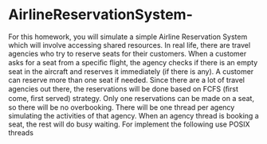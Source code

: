 # AirlineReservationSystem-
For this homework, you will simulate a simple Airline Reservation System which will involve accessing shared resources. In real life, there are travel agencies who try to reserve seats for their customers. When a customer asks for a seat from a speciﬁc ﬂight, the agency checks if there is an empty seat in the aircraft and reserves it immediately (if there is any). A customer can reserve more than one seat if needed. Since there are a lot of travel agencies out there, the reservations will be done based on FCFS (ﬁrst come, ﬁrst served) strategy. Only one reservations can be made on a seat, so there will be no overbooking. There will be one thread per agency simulating the activities of that agency. When an agency thread is booking a seat, the rest will do busy waiting.  For implement the following use POSIX threads
